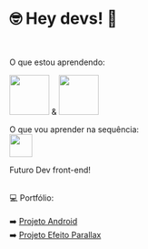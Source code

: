 <h1 align: center> 🤓 Hey devs! 👋 </h1> <br>

<p align: center> O que estou aprendendo: 

<img src="https://cdn.jsdelivr.net/gh/devicons/devicon/icons/html5/html5-original-wordmark.svg" width="70" heith="70"/> & <img src="https://cdn.jsdelivr.net/gh/devicons/devicon/icons/css3/css3-original-wordmark.svg" width="70" heith="70"/> <br>

O que vou aprender na sequência: <br>
<img src="https://cdn.jsdelivr.net/gh/devicons/devicon/icons/javascript/javascript-original.svg" width="40" heith="40"/>
</p>
Futuro Dev front-end!<br>
<br>

💻 Portfólio: <br>
<br>
➡️ <a href="https://andrius-uryel.github.io/projeto-android/"> Projeto Android</a> <br>
➡️ <a href="https://andrius-uryel.github.io/projeto-efeito-parallax/"> Projeto Efeito Parallax</a>
